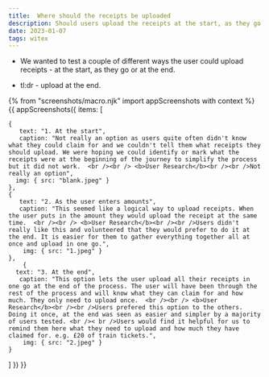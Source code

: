 ```yaml
---
title:  Where should the receipts be uploaded
description: Should users upload the receipts at the start, as they go or at the end
date: 2023-01-07
tags: witex
---
```


* We wanted to test a couple of different ways the user could upload receipts - at the start, as they go or at the end.

* tl:dr - upload at the end.


<!-- ## User needs

<b>As a prosecuter </b>
I need to find a case<br />

<b>As a prosecuter </b>
I need to do the thing<br /> -->



{% from "screenshots/macro.njk" import appScreenshots with context %}
{{ appScreenshots({
  items: [

    {
       text: "1. At the start",
       caption: "Not really an option as users quite often didn't know what they could claim for and we couldn't tell them what receipts they should upload. We were hoping we could identify or mark what the receipts were at the beginning of the journey to simplify the process but it did not work.  <br /><br /> <b>User Research</b><br /><br />Not really an option",
      img: { src: "blank.jpeg" }
    }, 
    {
       text: "2. As the user enters amounts",
       caption: "This seemed like a logical way to upload receipts. When the user puts in the amount they would upload the receipt at the same time.  <br /><br /> <b>User Research</b><br /><br />Users didn't really like this and volunteered that they would prefer to do it at the end. It is easier for them to gather everything together all at once and upload in one go.",
        img: { src: "1.jpeg" }
    },
        {
      text: "3. At the end",
       caption: "This option lets the user upload all their receipts in one go at the end of the process. The user will have been through the rest of the process and will know what they can claim for and how much. They only need to upload once.  <br /><br /> <b>User Research</b><br /><br />Users prefered this option to the others. Doing it once, at the end was seen as easier and simpler by a majority of users tested. <br />< br />Users would find it helpful for us to remind them here what they need to upload and how much they have claimed for. e.g. £20 of train tickets.",
        img: { src: "2.jpeg" }
    }
         

            

  ]
}) }}



<!-- ## User research -->